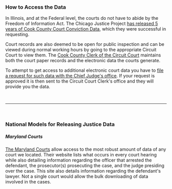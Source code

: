### How to Access the Data

In Illinois, and at the Federal level, the courts do not have to abide by the Freedom of Information Act. The Chicago Justice Project [has released 5 years of Cook County Court Conviction Data](http://www.chicagojustice.org/foi/data-sets-available-for-download/cook-county-court-data), which they were successful in requesting. 

Court records are also deemed to be open for public inspection and can be viewed during normal working hours by going to the appropriate Circuit Court to view them. The [Cook County Clerk of the Circuit Court](http://www.cookcountyclerkofcourt.org/) maintains both the court paper records and the electronic data the courts generate. 

To attempt to get access to additional electronic court data you have to [file a request for such data with the Chief Judge's office](http://www.cookcountygov.com/portal/server.pt/community/chief_judge,_office_of_the/261). If your request is approved it is then sent to the Circuit Court Clerk's office and they will provide you the data.  

<br><hr><br>

### National Models for Releasing Justice Data  

##### Maryland Courts  

[The Maryland Courts](http://casesearch.courts.state.md.us/inquiry/processDisclaimer.jis) allow access to the most robust amount of data of any court we located. Their website lists what occurs in every court hearing while also detailing information regarding the officer that arrested the defendant, the prosecutor(s) prosecuting the case, and the judge presiding over the case. This site also details information regarding the defendant's lawyer. Not a single court would allow the bulk downloading of data involved in the cases.  